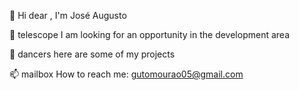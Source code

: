 🔭 Hi dear , I'm José Augusto

🌱 telescope I am looking for an opportunity in the development area

👯 dancers here are some of my projects

📫 mailbox How to reach me: gutomourao05@gmail.com

